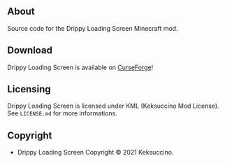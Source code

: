 ## About

Source code for the Drippy Loading Screen Minecraft mod.

## Download

Drippy Loading Screen is available on [CurseForge](https://www.curseforge.com/minecraft/mc-mods/drippy-loading-screen)!

## Licensing

Drippy Loading Screen is licensed under KML (Keksuccino Mod License).<br>
See `LICENSE.md` for more informations.

## Copyright

- Drippy Loading Screen Copyright © 2021 Keksuccino.<br>
